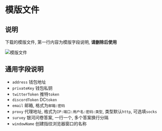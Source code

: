 # 模版文件

## 说明

下载的模版文件, 第一行内容为模版字段说明, **请删除后使用**

![模版文件](/ss/wave-tempfile.png)

## 通用字段说明

- `address` 钱包地址
- `privateKey` 钱包私钥
- `twitterToken` 推特`token`
- `discordToken` DC`token`
- `email` 邮箱, 格式为`邮箱:密码`
- `proxy` 代理地址, 格式为`IP:端口:用户名:密码:类型`, 类型默认`http`, 可选填`socks`
- `survey` 银河问卷答案, 一行一个, 多个答案换行分隔
- `windowName` 创建指纹浏览器窗口的名称
